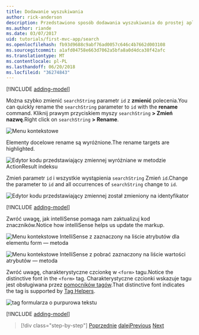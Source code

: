 ```yaml
---
title: Dodawanie wyszukiwania
author: rick-anderson
description: Przedstawiono sposób dodawania wyszukiwania do prostej aplikacji platformy ASP.NET Core MVC
ms.author: riande
ms.date: 03/07/2017
uid: tutorials/first-mvc-app/search
ms.openlocfilehash: fb93d9688c9abf76ad0057c646c4b7662d003108
ms.sourcegitcommit: a1afd04758e663d7062a5bfa8a0d4dca38f42afc
ms.translationtype: MT
ms.contentlocale: pl-PL
ms.lasthandoff: 06/20/2018
ms.locfileid: "36274843"
---
```

[!INCLUDE [adding-model](~/includes/mvc-intro/search1.md)]

<span data-ttu-id="67a07-103">Można szybko zmienić `searchString` parametr `id` z **zmienić** polecenia.</span><span class="sxs-lookup"><span data-stu-id="67a07-103">You can quickly rename the `searchString` parameter to `id` with the **rename** command.</span></span> <span data-ttu-id="67a07-104">Kliknij prawym przyciskiem myszy `searchString` **> Zmień nazwę**.</span><span class="sxs-lookup"><span data-stu-id="67a07-104">Right click on `searchString` **> Rename**.</span></span>

![Menu kontekstowe](search/_static/rename.png)

<span data-ttu-id="67a07-106">Elementy docelowe rename są wyróżnione.</span><span class="sxs-lookup"><span data-stu-id="67a07-106">The rename targets are highlighted.</span></span>

![Edytor kodu przedstawiający zmiennej wyróżniane w metodzie ActionResult indeksu](search/_static/rename2.png)

<span data-ttu-id="67a07-108">Zmień parametr `id` i wszystkie wystąpienia `searchString` Zmień `id`.</span><span class="sxs-lookup"><span data-stu-id="67a07-108">Change the parameter to `id` and all occurrences of `searchString` change to `id`.</span></span>

![Edytor kodu przedstawiający zmiennej został zmieniony na identyfikator](search/_static/rename3.png)

[!INCLUDE [adding-model](~/includes/mvc-intro/search2.md)]

<span data-ttu-id="67a07-110">Zwróć uwagę, jak intelliSense pomaga nam zaktualizuj kod znaczników.</span><span class="sxs-lookup"><span data-stu-id="67a07-110">Notice how intelliSense helps us update the markup.</span></span>

![Menu kontekstowe IntelliSense z zaznaczony na liście atrybutów dla elementu form — metoda](search/_static/int_m.png)

![Menu kontekstowe IntelliSense z pobrać zaznaczony na liście wartości atrybutów — metoda](search/_static/int_get.png)

<span data-ttu-id="67a07-113">Zwróć uwagę, charakterystyczne czcionkę w `<form>` tagu.</span><span class="sxs-lookup"><span data-stu-id="67a07-113">Notice the distinctive font in the `<form>` tag.</span></span> <span data-ttu-id="67a07-114">Charakterystyczne czcionki wskazuje tagu jest obsługiwana przez [pomocników tagów](~/mvc/views/tag-helpers/intro.md).</span><span class="sxs-lookup"><span data-stu-id="67a07-114">That distinctive font indicates the tag is supported by [Tag Helpers](~/mvc/views/tag-helpers/intro.md).</span></span>

![tag formularza o purpurowa tekstu](search/_static/th_font.png)

[!INCLUDE [adding-model](~/includes/mvc-intro/search3.md)]

> [!div class="step-by-step"]
> <span data-ttu-id="67a07-116">[Poprzednie](controller-methods-views.md)
> [dalej](new-field.md)</span><span class="sxs-lookup"><span data-stu-id="67a07-116">[Previous](controller-methods-views.md)
[Next](new-field.md)</span></span>  
